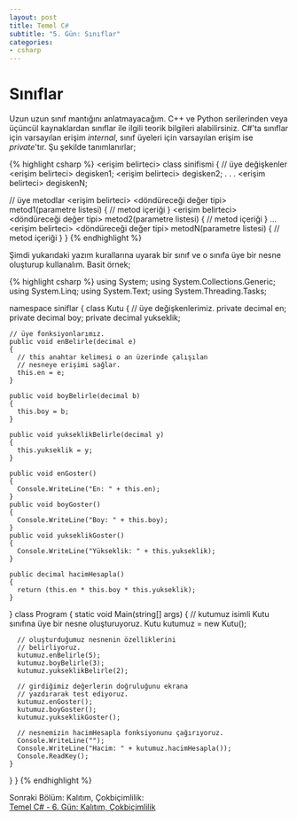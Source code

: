 ```yaml
---
layout: post
title: Temel C#
subtitle: "5. Gün: Sınıflar"
categories:
- csharp
---
```


# **Sınıflar**  
Uzun uzun sınıf mantığını anlatmayacağım. C++ ve Python serilerinden veya üçüncül kaynaklardan sınıflar ile ilgili teorik bilgileri alabilirsiniz. C#'ta sınıflar için varsayılan erişim *internal*, sınıf üyeleri için varsayılan erişim ise *private*'tır. Şu şekilde tanımlanırlar;  

{% highlight csharp %}
<erişim belirteci> class  sinifismi
{
   // üye değişkenler
   <erişim belirteci> <veri tipi> degisken1;
   <erişim belirteci> <veri tipi> degisken2;
   .
   .
   .
   <erişim belirteci> <veri tipi> degiskenN;

   // üye metodlar
   <erişim belirteci> <döndüreceği değer tipi> metod1(parametre listesi)
   {
      // metod içeriği
   }
   <erişim belirteci> <döndüreceği değer tipi> metod2(parametre listesi)
   {
      // metod içeriği
   }
   ...
   <erişim belirteci> <döndüreceği değer tipi> metodN(parametre listesi)
   {
      // metod içeriği
   }
}
{% endhighlight %}  


Şimdi yukarıdaki yazım kurallarına uyarak bir sınıf ve o sınıfa üye bir nesne oluşturup kullanalım. Basit örnek;  

{% highlight csharp %}
using System;
using System.Collections.Generic;
using System.Linq;
using System.Text;
using System.Threading.Tasks;

namespace siniflar
{
  class Kutu
  {
    // üye değişkenlerimiz.
    private decimal en;
    private decimal boy;
    private decimal yukseklik;

    // üye fonksiyonlarımız.
    public void enBelirle(decimal e)
    {
      // this anahtar kelimesi o an üzerinde çalışılan
      // nesneye erişimi sağlar.
      this.en = e;
    }

    public void boyBelirle(decimal b)
    {
      this.boy = b;
    }

    public void yukseklikBelirle(decimal y)
    {
      this.yukseklik = y;
    }

    public void enGoster()
    {
      Console.WriteLine("En: " + this.en);
    }
    public void boyGoster()
    {
      Console.WriteLine("Boy: " + this.boy);
    }
    public void yukseklikGoster()
    {
      Console.WriteLine("Yükseklik: " + this.yukseklik);
    }

    public decimal hacimHesapla()
    {
      return (this.en * this.boy * this.yukseklik);
    }
  }
  class Program
  {
    static void Main(string[] args)
    {
      // kutumuz isimli Kutu sınıfına üye bir nesne oluşturuyoruz.
      Kutu kutumuz = new Kutu();

      // oluşturduğumuz nesnenin özelliklerini
      // belirliyoruz.
      kutumuz.enBelirle(5);
      kutumuz.boyBelirle(3);
      kutumuz.yukseklikBelirle(2);

      // girdiğimiz değerlerin doğruluğunu ekrana
      // yazdırarak test ediyoruz.
      kutumuz.enGoster();
      kutumuz.boyGoster();
      kutumuz.yukseklikGoster();

      // nesnemizin hacimHesapla fonksiyonunu çağırıyoruz.
      Console.WriteLine("");
      Console.WriteLine("Hacim: " + kutumuz.hacimHesapla());
      Console.ReadKey();
    }
  }
}
{% endhighlight %}  

Sonraki Bölüm: Kalıtım, Çokbiçimlilik:  
[Temel C# - 6. Gün: Kalıtım, Çokbiçimlilik][1]  


[1]: /csharp/2015/10/22/temel-csharp-altinci-gun-kalitim-cokbicimlilik.html
